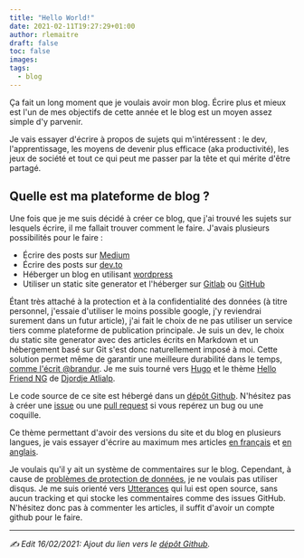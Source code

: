 ```yaml
---
title: "Hello World!"
date: 2021-02-11T19:27:29+01:00
author: rlemaitre
draft: false
toc: false
images:
tags:
  - blog
---
```

Ça fait un long moment que je voulais avoir mon blog.
Écrire plus et mieux est l'un de mes objectifs de cette année et le blog est un moyen assez simple d'y parvenir.

Je vais essayer d'écrire à propos de sujets qui m'intéressent : le dev, l'apprentissage, les moyens de devenir plus efficace (aka productivité), les jeux de société et tout ce qui peut me passer par la tête et qui mérite d'être partagé. 

## Quelle est ma plateforme de blog ? 

Une fois que je me suis décidé à créer ce blog, que j'ai trouvé les sujets sur lesquels écrire, il me fallait trouver comment le faire.
J'avais plusieurs possibilités pour le faire :

- Écrire des posts sur [Medium](https://medium.com/@rlemaitre)
- Écrire des posts sur [dev.to](https://dev.to/rlemaitre)
- Héberger un blog en utilisant [wordpress](https://wordpress.com/)
- Utiliser un static site generator et l'héberger sur [Gitlab](https://docs.gitlab.com/ee/user/project/pages/) ou [GitHub](https://pages.github.com/)

Étant très attaché à la protection et à la confidentialité des données (à titre personnel, j'essaie d'utiliser le moins possible google, j'y reviendrai surement dans un futur article), j'ai fait le choix de ne pas utiliser un service tiers comme plateforme de publication principale.
Je suis un dev, le choix du static site generator avec des articles écrits en Markdown et un hébergement basé sur Git s'est donc naturellement imposé à moi.
Cette solution permet même de garantir une meilleure durabilité dans le temps, [comme l'écrit @brandur](https://brandur.org/fragments/graceful-degradation-time).
Je me suis tourné vers [Hugo](https://gohugo.io/) et le thème [Hello Friend NG](https://github.com/rhazdon/hugo-theme-hello-friend-ng) de [Djordje Atlialp](https://atlialp.com/).

Le code source de ce site est hébergé dans un [dépôt Github](https://github.com/rlemaitre/rlemaitre.github.io).
N'hésitez pas à créer une [issue](https://github.com/rlemaitre/rlemaitre.github.io/issues) ou une [pull request](https://github.com/rlemaitre/rlemaitre.github.io/pulls) si vous repérez un bug ou une coquille.

Ce thème permettant d'avoir des versions du site et du blog en plusieurs langues, je vais essayer d'écrire au maximum mes articles [en français](/fr/posts/) et [en anglais](/posts/).

Je voulais qu'il y ait un système de commentaires sur le blog. Cependant, à cause de [problèmes de protection de données](https://supunkavinda.blog/disqus), je ne voulais pas utiliser disqus.
Je me suis orienté vers [Utterances](https://utteranc.es/) qui lui est open source, sans aucun tracking et qui stocke les commentaires comme des issues GitHub.
N'hésitez donc pas à commenter les articles, il suffit d'avoir un compte github pour le faire.

---

_✍️ Edit 16/02/2021: Ajout du lien vers le [dépôt Github](https://github.com/rlemaitre/rlemaitre.github.io)._
